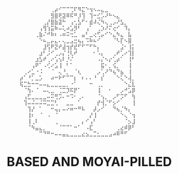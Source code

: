         ⠀⠀⠀⠀⠀⠀⠀⠀⢀⡴⠊⠉⠉⢉⠏⠻⣍⠑⢲⠢⠤⣄⣀  
        ⠀⠀⠀⠀⠀⠀⠀⠀⣻⣿⢟⣽⠿⠯⠛⡸⢹⠀⢹⠒⣊⡡⠜⠓⠢⣄  
        ⠀⠀⠀⠀⠀⠀⢀⡜⣿⣷⣽⠓⠀⢠⢂⣣⠋⠂⣾⠼⢌⠳⢄⢀⡠⠜⣣⡀  
        ⠀⠀⠀⠀⠀⢠⢻⢱⣭⠷⠤⢅⠴⣡⡻⠃⠀⢠⠁⠀⢀⡱⠜⠍⢔⠊⠀⠹⡄  
        ⠀⠀⠀⠀⢀⣷⠌⠚⠷⠆⠠⠶⠭⢒⣁⠀⣤⠃⣀⢔⢋⡤⠊⠑⣄⠳⣄⠀⣧  
        ⠀⠀⠀⠀⠀⠑⠦⣀⡤⣄⠄⢄⣀⣠⣒⢦⡄⠩⠷⠦⠊⠀⠀⠀⠈⠣⡏⠢⣿⠀  
        ⠀⠀⠀⠀⠀⠀⣸⢫⠟⣝⠞⣼⢲⡞⣞⠋⠋⠉⠋⠓⡄⠀⠀⠀⠀⠀⣨⠂⢸⡅  
        ⠀⠀⠀⠀⠀⣰⠃⡨⠊⢀⡠⡌⢘⢇⠞⠀⠀⠀⠀⠂⠡⡄⠀⠀⢀⠞⢁⠔⢹⡇  
        ⠀⠀⠀⠀⣰⣣⠞⢀⠔⢡⢢⠇⡘⠌⠀⠀⠀⠀⠀⠀⠠⡌⠢⡔⢁⡴⠁⠀⢸⠃  
        ⠀⠀⠀⢠⠟⠁⠠⢊⠔⣡⢸⠀⠃⠁⠀⠀⠀⠀⠀⠀⠀⣯⠂⡀⢪⡀⠀⠀⢸⠀  
        ⠀⢀⠔⣁⠐⠨⠀⠀⠈⠀⢄⠘⡀⠀⠈⢆⠀⠀⠀⠀⡠⢁⠜⠙⢦⠙⣦⠀⢸⠀  
        ⡴⠁⠘⡁⣀⡡⠀⠀⠴⠒⠗⠋⠉⠉⡆⠀⠆⠄⠄⠘⠀⡎⠀⠀⠀⠑⢅⠑⢼⡀  
        ⢯⣉⣓⠒⠒⠤⠤⣄⣀⣀⣀⣀⡀⠐⠁⠀⠀⠀⠒⠀⢀⡀⠀⠀⠀⠀⠀⠑⣌⣇  
        ⠀⠈⢳⠄⠈⠀⠤⢄⣀⠀⢈⣉⡹⠯⡟⠁⠀⠀⠀⠀⢸⠀⠀⠂⠀⠀⡠⠚⣡⡿  
        ⠀⢠⣋⣀⣀⣀⣀⠤⠭⢛⡩⠄⠒⠩⠂⢀⠄⠀⠀⠀⠈⢢⡀⠀⡠⠋⡩⠋⠀⢳  
        ⠀⢹⠤⠬⠤⠬⠭⣉⣉⢃⠀⠀⣀⣀⠀⠁⠀⠀⠀⠀⡞⢺⡈⠋⡢⠊⠀⠀⠀⢸  
        ⠀⠀⢹⡜⠀⠁⠀⠀⠒⢤⡄⠤⠔⠶⠒⠛⠧⠀⠀⡼⡠⠊⠀⠀⠙⢦⡈⠳⡄   
        ⠀⠀⢸⠆⠀⠈⠀⠠⠀⠈⠀⠀⠀⠀⠀⠀⠀⠀⡜⢸⠀⠀⠀⠀⠀⠀⠑⢄⠈⢲  
        ⠀⠀⢸⢀⠇⠀⠀⠀⠀⢀⠀⠀⠀⠀⠀⠀⡄⠊⢠⠃⠀⠀⠀⠀⠀⠀⠀⠈⡢⣸  
        ⠀⠀⠈⠳⣤⣄⡀⠀⠀⠀⠈⠉⠉⠁⠒⠁⠀⠠⣏⠀⠀⠀⠀⠀⠀⢀⣔⠾⡿⠃  
        ⠀⠀⠀⠀⠀⠉⠙⠛⠒⠤⠤⣤⣄⣀⣀⣀⣔⣢⣀⣉⣂⣀⣀⣠⠴⠿⠛⠋⠀  

# BASED AND MOYAI-PILLED
